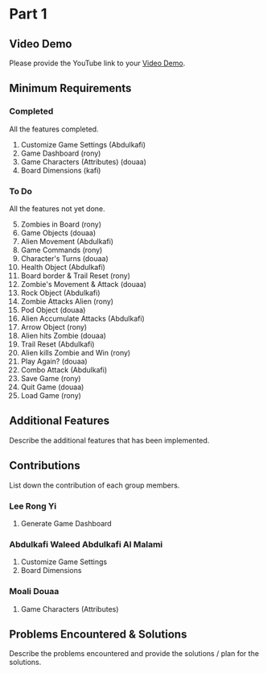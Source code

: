 # Part 1

## Video Demo

Please provide the YouTube link to your [Video Demo](https://youtube.com).

## Minimum Requirements

### Completed

All the features completed.

1. Customize Game Settings (Abdulkafi)
2. Game Dashboard (rony)
3. Game Characters (Attributes) (douaa)
4. Board Dimensions (kafi)

### To Do

All the features not yet done.

5. Zombies in Board (rony)
6. Game Objects (douaa)
7. Alien Movement (Abdulkafi)
8. Game Commands (rony)
9. Character's Turns (douaa)
10. Health Object (Abdulkafi)
11. Board border & Trail Reset (rony)
12. Zombie's Movement & Attack (douaa)
13. Rock Object (Abdulkafi)
14. Zombie Attacks Alien (rony)
15. Pod Object (douaa)
16. Alien Accumulate Attacks (Abdulkafi)
17. Arrow Object (rony)
18. Alien hits Zombie (douaa)
19. Trail Reset (Abdulkafi)
20. Alien kills Zombie and Win (rony)
21. Play Again? (douaa)
22. Combo Attack (Abdulkafi)
23. Save Game (rony)
24. Quit Game (douaa)
25. Load Game (rony)

## Additional Features

Describe the additional features that has been implemented.

## Contributions

List down the contribution of each group members.

### Lee Rong Yi

1. Generate Game Dashboard

### Abdulkafi Waleed Abdulkafi Al Malami

1. Customize Game Settings
2. Board Dimensions

### Moali Douaa

1. Game Characters (Attributes)

## Problems Encountered & Solutions

Describe the problems encountered and provide the solutions / plan for the solutions.
